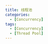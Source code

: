 ```yaml
---
title: 线程池
categories:
  - [Concurrency]
tags:
  - [Concurrency]
  - [Thread Pool]
---
```


<!--more-->